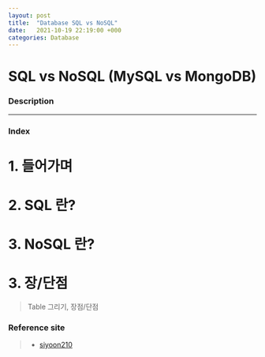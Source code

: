 ```yaml
---
layout: post
title:  "Database SQL vs NoSQL"
date:   2021-10-19 22:19:00 +000
categories: Database
---
```


# SQL vs NoSQL (MySQL vs MongoDB)
### Description

---
### Index
# 1. 들어가며
> 

# 2. SQL 란?
>

# 3. NoSQL 란?
> 

# 3. 장/단점
> Table 그리기, 장점/단점
 

### Reference site 
> - [siyoon210]

[siyoon210]: https://siyoon210.tistory.com/130
